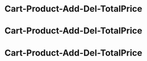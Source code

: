 # Cart-Product-Add-Del-TotalPrice
# Cart-Product-Add-Del-TotalPrice
# Cart-Product-Add-Del-TotalPrice
